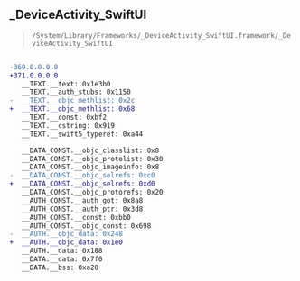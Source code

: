 ## _DeviceActivity_SwiftUI

> `/System/Library/Frameworks/_DeviceActivity_SwiftUI.framework/_DeviceActivity_SwiftUI`

```diff

-369.0.0.0.0
+371.0.0.0.0
   __TEXT.__text: 0x1e3b0
   __TEXT.__auth_stubs: 0x1150
-  __TEXT.__objc_methlist: 0x2c
+  __TEXT.__objc_methlist: 0x68
   __TEXT.__const: 0xbf2
   __TEXT.__cstring: 0x919
   __TEXT.__swift5_typeref: 0xa44

   __DATA_CONST.__objc_classlist: 0x8
   __DATA_CONST.__objc_protolist: 0x30
   __DATA_CONST.__objc_imageinfo: 0x8
-  __DATA_CONST.__objc_selrefs: 0xc0
+  __DATA_CONST.__objc_selrefs: 0xd0
   __DATA_CONST.__objc_protorefs: 0x20
   __AUTH_CONST.__auth_got: 0x8a8
   __AUTH_CONST.__auth_ptr: 0x3d8
   __AUTH_CONST.__const: 0xbb0
   __AUTH_CONST.__objc_const: 0x698
-  __AUTH.__objc_data: 0x248
+  __AUTH.__objc_data: 0x1e0
   __AUTH.__data: 0x188
   __DATA.__data: 0x7f0
   __DATA.__bss: 0xa20

```
